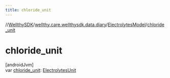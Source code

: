 ```yaml
---
title: chloride_unit
---
```

//[WellthySDK](../../../index.html)/[wellthy.care.wellthysdk.data.diary](../index.html)/[ElectrolytesModel](index.html)/[chloride_unit](chloride_unit.html)



# chloride_unit



[androidJvm]\
var [chloride_unit](chloride_unit.html): [ElectrolytesUnit](../-electrolytes-unit/index.html)




